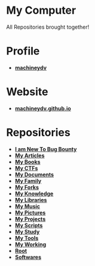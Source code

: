 # My Computer
All Repositories brought together!

# Profile
* **[machineydv](https://github.com/machineydv/machineydv)**

# Website
* **[machineydv.github.io](https://github.com/machineydv/machineydv.github.io)**

# Repositories
* **[I am New To Bug Bounty](https://github.com/machineydv/I-Am-New-To-Bug-Bounty)**
* **[My Articles](https://github.com/machineydv/My-Articles)**
* **[My Books](https://github.com/machineydv/My-Books)**
* **[My CTFs](https://github.com/machineydv/My-CTFs)**
* **[My Documents](https://github.com/machineydv/My-Documents)**
* **[My Family](https://github.com/machineydv/My-Family)**
* **[My Forks](https://github.com/machineydv/My-Forks)**
* **[My Knowledge](https://github.com/machineydv/My-Knowledge)**
* **[My Libraries](https://github.com/machineydv/My-Libraries)**
* **[My Music](https://github.com/machineydv/My-Music)**
* **[My Pictures](https://github.com/machineydv/My-Pictures)**
* **[My Projects](https://github.com/machineydv/My-Projects)**
* **[My Scripts](https://github.com/machineydv/My-Scripts)**
* **[My Study](https://github.com/machineydv/My-Study)**
* **[My Tools](https://github.com/machineydv/My-Tools)**
* **[My Working](https://github.com/machineydv/My-Working)**
* **[Root](https://github.com/machineydv/root)**
* **[Softwares](https://github.com/machineydv/Softwares)**

